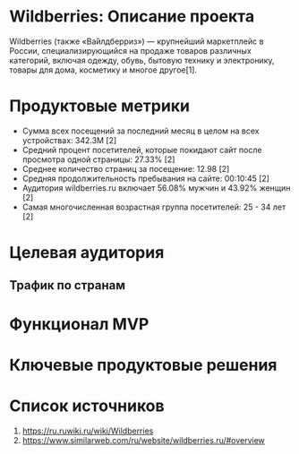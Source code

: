 # Wildberries: Описание проекта

Wildberries (также «Ва́йлдберриз») — крупнейший маркетплейс в России, специализирующийся на продаже товаров различных категорий, включая одежду, обувь, бытовую технику и электронику, товары для дома, косметику и многое другое[1]. 

# Продуктовые метрики
- Сумма всех посещений за последний месяц в целом на всех устройствах: 342.3M [2]
- Средний процент посетителей, которые покидают сайт после просмотра одной страницы: 27.33% [2]
- Среднее количество страниц за посещение: 12.98 [2]
- Средняя продолжительность пребывания на сайте: 00:10:45 [2]
- Аудитория wildberries.ru включает 56.08% мужчин и 43.92% женщин [2]
- Самая многочисленная возрастная группа посетителей: 25 - 34 лет [2]

# Целевая аудитория
## Трафик по странам


# Функционал MVP

# Ключевые продуктовые решения

# Список источников 
1. https://ru.ruwiki.ru/wiki/Wildberries
2. https://www.similarweb.com/ru/website/wildberries.ru/#overview
